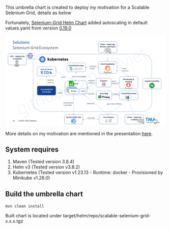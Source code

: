 This umbrella chart is created to deploy my motivation for a Scalable Selenium Grid, details as below

Fortunately, [Selenium-Grid Helm Chart](charts/selenium-grid/README.md) added autoscaling in default values.yaml from version [0.19.0](https://github.com/SeleniumHQ/docker-selenium/blob/trunk/charts/selenium-grid/CHANGELOG.md#heavy_check_mark-0190)

![Scalable Grid](docs/central_grid_diagram.png)

More details on my motivation are mentioned in the presentation [here](docs/Topic_Scalable-Parallel-AT_Publish.pdf).

## System requires

1. Maven (Tested version 3.8.4)
2. Helm v3 (Tested version v3.8.2)
3. Kubernetes (Tested version v1.23.13 - Runtime: docker - Provisioned by Minikube v1.26.0)

## Build the umbrella chart

```shell
mvn clean install
```
Built chart is located under target/helm/repo/scalable-selenium-grid-x.x.x.tgz
